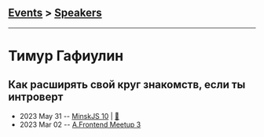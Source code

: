 ## [Events](../README.md) > [Speakers](../speakers.md)
---

# Тимур Гафиулин

## Как расширять свой круг знакомств, если ты интроверт
- 2023 May 31 -- [MinskJS 10](https://youtu.be/NoI4IIc3U1w)  | [:notebook:](https://docs.google.com/presentation/d/1DYdwdKVGJeDf1pI0Fte-RR8pfiMeOJ6iaur06WtRy8Y/edit)  
- 2023 Mar 02 -- [A.Frontend Meetup 3](https://youtu.be/L-DLWltHirc)    
